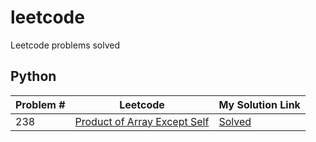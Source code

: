 # leetcode

Leetcode problems solved

## Python

| Problem # | Leetcode                                                                                                | My Solution Link                                                                   |
| --------- | ------------------------------------------------------------------------------------------------------- | ---------------------------------------------------------------------------------- |
| 238       | [Product of Array Except Self](https://leetcode.com/problems/product-of-array-except-self/description/) | [Solved](https://github.com/aritranag/leetcode/tree/main/python/productExceptSelf) |
